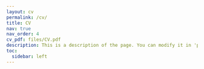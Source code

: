 ```yaml
---
layout: cv
permalink: /cv/
title: CV
nav: true
nav_order: 4
cv_pdf: files/CV.pdf
description: This is a description of the page. You can modify it in 'pages/_cv.md'. You can also change or remove the top pdf download button.
toc:
  sidebar: left
---
```

